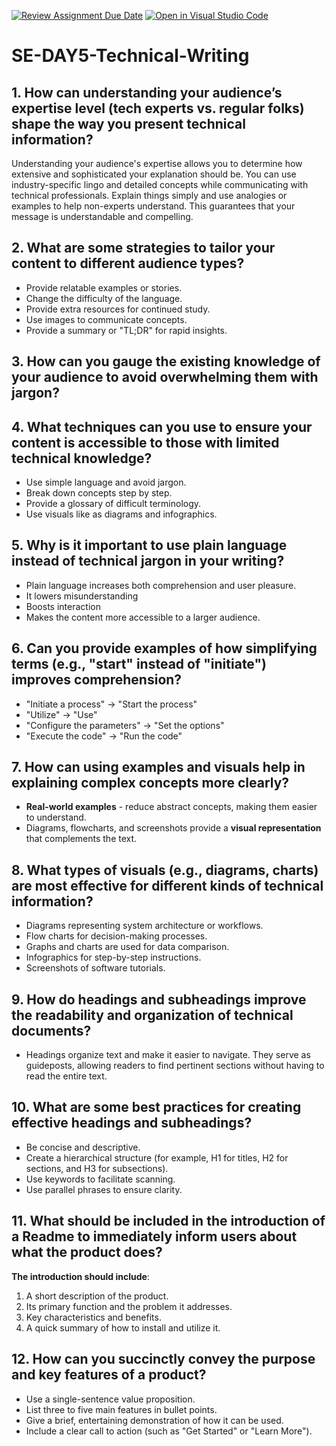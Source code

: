 [![Review Assignment Due Date](https://classroom.github.com/assets/deadline-readme-button-22041afd0340ce965d47ae6ef1cefeee28c7c493a6346c4f15d667ab976d596c.svg)](https://classroom.github.com/a/zsAR-pyY)
[![Open in Visual Studio Code](https://classroom.github.com/assets/open-in-vscode-2e0aaae1b6195c2367325f4f02e2d04e9abb55f0b24a779b69b11b9e10269abc.svg)](https://classroom.github.com/online_ide?assignment_repo_id=18795900&assignment_repo_type=AssignmentRepo)
# SE-DAY5-Technical-Writing

## 1. How can understanding your audience’s expertise level (tech experts vs. regular folks) shape the way you present technical information?

Understanding your audience's expertise allows you to determine how extensive and sophisticated your explanation should be.  You can use industry-specific lingo and detailed concepts while communicating with technical professionals.  Explain things simply and use analogies or examples to help non-experts understand.  This guarantees that your message is understandable and compelling.


## 2. What are some strategies to tailor your content to different audience types?
- Provide relatable examples or stories.
- Change the difficulty of the language.
- Provide extra resources for continued study.
- Use images to communicate concepts.
- Provide a summary or "TL;DR" for rapid insights.


## 3. How can you gauge the existing knowledge of your audience to avoid overwhelming them with jargon?



## 4. What techniques can you use to ensure your content is accessible to those with limited technical knowledge?
- Use simple language and avoid jargon.
- Break down concepts step by step.
- Provide a glossary of difficult terminology.
- Use visuals like as diagrams and infographics.


## 5. Why is it important to use plain language instead of technical jargon in your writing?
- Plain language increases both comprehension and user pleasure.
- It lowers misunderstanding
- Boosts interaction
- Makes the content more accessible to a larger audience.


## 6. Can you provide examples of how simplifying terms (e.g., "start" instead of "initiate") improves comprehension?
- "Initiate a process" → "Start the process"
- "Utilize" → "Use"
- "Configure the parameters" → "Set the options"
- "Execute the code" → "Run the code"


## 7. How can using examples and visuals help in explaining complex concepts more clearly?
- **Real-world examples** - reduce abstract concepts, making them easier to understand.
- Diagrams, flowcharts, and screenshots provide a **visual representation** that complements the text.


## 8. What types of visuals (e.g., diagrams, charts) are most effective for different kinds of technical information?
- Diagrams representing system architecture or workflows.
- Flow charts for decision-making processes.
- Graphs and charts are used for data comparison.
- Infographics for step-by-step instructions.
- Screenshots of software tutorials.


## 9. How do headings and subheadings improve the readability and organization of technical documents?
- Headings organize text and make it easier to navigate.  They serve as guideposts, allowing readers to find pertinent sections without having to read the entire text.


## 10. What are some best practices for creating effective headings and subheadings?
- Be concise and descriptive.
- Create a hierarchical structure (for example, H1 for titles, H2 for sections, and H3 for subsections).
- Use keywords to facilitate scanning.
- Use parallel phrases to ensure clarity.


## 11. What should be included in the introduction of a Readme to immediately inform users about what the product does?
**The introduction should include**:
1. A short description of the product.
2. Its primary function and the problem it addresses.
3. Key characteristics and benefits.
4. A quick summary of how to install and utilize it.



## 12. How can you succinctly convey the purpose and key features of a product?
- Use a single-sentence value proposition.
- List three to five main features in bullet points.
- Give a brief, entertaining demonstration of how it can be used.
- Include a clear call to action (such as "Get Started" or "Learn More").






